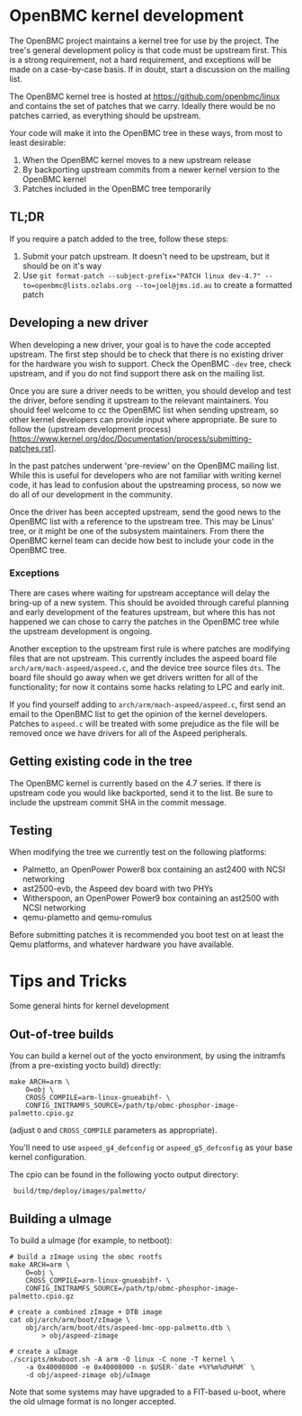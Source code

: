 # OpenBMC kernel development

The OpenBMC project maintains a kernel tree for use by the project. The tree's
general development policy is that code must be upstream first. This is a strong
requirement, not a hard requirement, and exceptions will be made on a
case-by-case basis. If in doubt, start a discussion on the mailing list.

The OpenBMC kernel tree is hosted at https://github.com/openbmc/linux and
contains the set of patches that we carry. Ideally there would be no patches
carried, as everything should be upstream.

Your code will make it into the OpenBMC tree in these ways, from most to least
desirable:

1. When the OpenBMC kernel moves to a new upstream release
2. By backporting upstream commits from a newer kernel version to the OpenBMC
   kernel
3. Patches included in the OpenBMC tree temporarily

## TL;DR

If you require a patch added to the tree, follow these steps:

1. Submit your patch upstream. It doesn't need to be upstream, but it should be
   on it's way
2. Use
   `git format-patch --subject-prefix="PATCH linux dev-4.7" --to=openbmc@lists.ozlabs.org --to=joel@jms.id.au`
   to create a formatted patch

## Developing a new driver

When developing a new driver, your goal is to have the code accepted upstream.
The first step should be to check that there is no existing driver for the
hardware you wish to support. Check the OpenBMC `-dev` tree, check upstream, and
if you do not find support there ask on the mailing list.

Once you are sure a driver needs to be written, you should develop and test the
driver, before sending it upstream to the relevant maintainers. You should feel
welcome to cc the OpenBMC list when sending upstream, so other kernel developers
can provide input where appropriate. Be sure to follow the (upstream development
process)[https://www.kernel.org/doc/Documentation/process/submitting-patches.rst].

In the past patches underwent 'pre-review' on the OpenBMC mailing list. While
this is useful for developers who are not familiar with writing kernel code, it
has lead to confusion about the upstreaming process, so now we do all of our
development in the community.

Once the driver has been accepted upstream, send the good news to the OpenBMC
list with a reference to the upstream tree. This may be Linus' tree, or it might
be one of the subsystem maintainers. From there the OpenBMC kernel team can
decide how best to include your code in the OpenBMC tree.

### Exceptions

There are cases where waiting for upstream acceptance will delay the bring-up of
a new system. This should be avoided through careful planning and early
development of the features upstream, but where this has not happened we can
chose to carry the patches in the OpenBMC tree while the upstream development is
ongoing.

Another exception to the upstream first rule is where patches are modifying
files that are not upstream. This currently includes the aspeed board file
`arch/arm/mach-aspeed/aspeed.c`, and the device tree source files `dts`. The
board file should go away when we get drivers written for all of the
functionality; for now it contains some hacks relating to LPC and early init.

If you find yourself adding to `arch/arm/mach-aspeed/aspeed.c`, first send an
email to the OpenBMC list to get the opinion of the kernel developers. Patches
to `aspeed.c` will be treated with some prejudice as the file will be removed
once we have drivers for all of the Aspeed peripherals.

## Getting existing code in the tree

The OpenBMC kernel is currently based on the 4.7 series. If there is upstream
code you would like backported, send it to the list. Be sure to include the
upstream commit SHA in the commit message.

## Testing

When modifying the tree we currently test on the following platforms:

- Palmetto, an OpenPower Power8 box containing an ast2400 with NCSI networking
- ast2500-evb, the Aspeed dev board with two PHYs
- Witherspoon, an OpenPower Power9 box containing an ast2500 with NCSI
  networking
- qemu-plametto and qemu-romulus

Before submitting patches it is recommended you boot test on at least the Qemu
platforms, and whatever hardware you have available.

# Tips and Tricks

Some general hints for kernel development

## Out-of-tree builds

You can build a kernel out of the yocto environment, by using the initramfs
(from a pre-existing yocto build) directly:

```
make ARCH=arm \
    O=obj \
    CROSS_COMPILE=arm-linux-gnueabihf- \
    CONFIG_INITRAMFS_SOURCE=/path/tp/obmc-phosphor-image-palmetto.cpio.gz
```

(adjust `O` and `CROSS_COMPILE` parameters as appropriate).

You'll need to use `aspeed_g4_defconfig` or `aspeed_g5_defconfig` as your base
kernel configuration.

The cpio can be found in the following yocto output directory:

```
 build/tmp/deploy/images/palmetto/
```

## Building a uImage

To build a uImage (for example, to netboot):

```
# build a zImage using the obmc rootfs
make ARCH=arm \
    O=obj \
    CROSS_COMPILE=arm-linux-gnueabihf- \
    CONFIG_INITRAMFS_SOURCE=/path/tp/obmc-phosphor-image-palmetto.cpio.gz

# create a combined zImage + DTB image
cat obj/arch/arm/boot/zImage \
    obj/arch/arm/boot/dts/aspeed-bmc-opp-palmetto.dtb \
        > obj/aspeed-zimage

# create a uImage
./scripts/mkuboot.sh -A arm -O linux -C none -T kernel \
    -a 0x40008000 -e 0x40008000 -n $USER-`date +%Y%m%d%H%M` \
    -d obj/aspeed-zimage obj/uImage
```

Note that some systems may have upgraded to a FIT-based u-boot, where the old
uImage format is no longer accepted.
